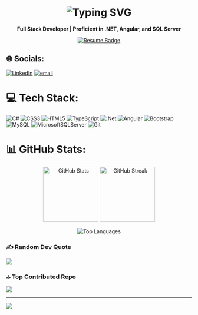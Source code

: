 <h1 align="center">
  <img src="https://readme-typing-svg.herokuapp.com?font=Segoe+UI&size=24&duration=3000&pause=1000&color=00F7FF&center=true&vCenter=true&width=435&lines=Hi+%F0%9F%91%8B%2C+I'm+Ritik+Pathak" alt="Typing SVG" />
</h1>

<p align="center"><strong>Full Stack Developer | Proficient in .NET, Angular, and SQL Server</strong></p>

<p align="center">
  <a href="https://drive.google.com/file/d/1lukBY3OUBT7FggL6Dj3tPsg0MGFrcWIH/view?usp=sharing" target="_blank" rel="noopener noreferrer">
    <img src="https://img.shields.io/badge/🚀 Explore%20My%20Journey%20–%20View%20Resume-00C851?style=for-the-badge&logo=googledrive&logoColor=white" alt="Resume Badge">
  </a>
</p>


## 🌐 Socials:
[![LinkedIn](https://img.shields.io/badge/LinkedIn-%230077B5.svg?logo=linkedin&logoColor=white)](https://linkedin.com/in/https://www.linkedin.com/in/ritikpathak17/) 
[![email](https://img.shields.io/badge/Email-D14836?logo=gmail&logoColor=white)](mailto:ritikpathak109@gmail.com) 

# 💻 Tech Stack:
![C#](https://img.shields.io/badge/c%23-%23239120.svg?style=for-the-badge&logo=csharp&logoColor=white) 
![CSS3](https://img.shields.io/badge/css3-%231572B6.svg?style=for-the-badge&logo=css3&logoColor=white) 
![HTML5](https://img.shields.io/badge/html5-%23E34F26.svg?style=for-the-badge&logo=html5&logoColor=white) 
![TypeScript](https://img.shields.io/badge/typescript-%23007ACC.svg?style=for-the-badge&logo=typescript&logoColor=white) 
![.Net](https://img.shields.io/badge/.NET-5C2D91?style=for-the-badge&logo=.net&logoColor=white) 
![Angular](https://img.shields.io/badge/angular-%23DD0031.svg?style=for-the-badge&logo=angular&logoColor=white) 
![Bootstrap](https://img.shields.io/badge/bootstrap-%238511FA.svg?style=for-the-badge&logo=bootstrap&logoColor=white) 
![MySQL](https://img.shields.io/badge/mysql-4479A1.svg?style=for-the-badge&logo=mysql&logoColor=white) 
![MicrosoftSQLServer](https://img.shields.io/badge/Microsoft%20SQL%20Server-CC2927?style=for-the-badge&logo=microsoft%20sql%20server&logoColor=white) 
![Git](https://img.shields.io/badge/git-%23F05033.svg?style=for-the-badge&logo=git&logoColor=white)

# 📊 GitHub Stats:

<p align="center">
  <img src="https://github-readme-stats.vercel.app/api?username=ritikpathak109&theme=dark&hide_border=false&include_all_commits=true&count_private=true" alt="GitHub Stats" height="150"/>
  <img src="https://nirzak-streak-stats.vercel.app/?user=ritikpathak109&theme=dark&hide_border=false" alt="GitHub Streak" height="150"/>
</p>

<p align="center">
  <img src="https://github-readme-stats.vercel.app/api/top-langs/?username=ritikpathak109&theme=dark&hide_border=false&include_all_commits=true&count_private=true&layout=compact" alt="Top Languages" />
</p>

### ✍️ Random Dev Quote
![](https://quotes-github-readme.vercel.app/api?type=horizontal&theme=dark)

### 🔝 Top Contributed Repo
![](https://github-contributor-stats.vercel.app/api?username=ritikpathak109&limit=5&theme=dark&combine_all_yearly_contributions=true)

---
[![](https://visitcount.itsvg.in/api?id=ritikpathak109&icon=0&color=0)](https://visitcount.itsvg.in)

<!-- Proudly created with GPRM ( https://gprm.itsvg.in ) -->
